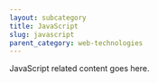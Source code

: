 ```yaml
---
layout: subcategory
title: JavaScript
slug: javascript
parent_category: web-technologies
---
```


JavaScript related content goes here.
